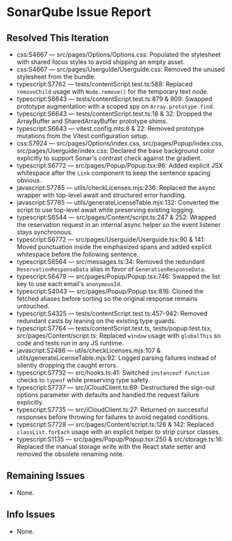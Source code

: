 # SonarQube Issue Report

## Resolved This Iteration

- css:S4667 — src/pages/Options/Options.css: Populated the stylesheet with shared focus styles to avoid shipping an empty asset.
- css:S4667 — src/pages/Userguide/Userguide.css: Removed the unused stylesheet from the bundle.
- typescript:S7762 — tests/contentScript.test.ts:588: Replaced `removeChild` usage with `Node.remove()` for the temporary text node.
- typescript:S6643 — tests/contentScript.test.ts:879 & 909: Swapped prototype augmentation with a scoped spy on `Array.prototype.find`.
- typescript:S6643 — tests/contentScript.test.ts:18 & 32: Dropped the ArrayBuffer and SharedArrayBuffer prototype shims.
- typescript:S6643 — vitest.config.mts:8 & 22: Removed prototype mutations from the Vitest configuration setup.
- css:S7924 — src/pages/Options/index.css, src/pages/Popup/index.css, src/pages/Userguide/index.css: Declared the base background color explicitly to support Sonar's contrast check against the gradient.
- typescript:S6772 — src/pages/Popup/Popup.tsx:96: Added explicit JSX whitespace after the `Link` component to keep the sentence spacing obvious.
- javascript:S7785 — utils/checkLicenses.mjs:236: Replaced the async wrapper with top-level await and structured error handling.
- javascript:S7785 — utils/generateLicenseTable.mjs:132: Converted the script to use top-level await while preserving existing logging.
- typescript:S6544 — src/pages/Content/script.ts:247 & 252: Wrapped the reservation request in an internal async helper so the event listener stays synchronous.
- typescript:S6772 — src/pages/Userguide/Userguide.tsx:90 & 141: Moved punctuation inside the emphasized spans and added explicit whitespace before the following sentence.
- typescript:S6564 — src/messages.ts:34: Removed the redundant `ReservationResponseData` alias in favor of `GenerationResponseData`.
- typescript:S6479 — src/pages/Popup/Popup.tsx:746: Swapped the list key to use each email's `anonymousId`.
- typescript:S4043 — src/pages/Popup/Popup.tsx:816: Cloned the fetched aliases before sorting so the original response remains untouched.
- typescript:S4325 — tests/contentScript.test.ts:457-942: Removed redundant casts by leaning on the existing type guards.
- typescript:S7764 — tests/contentScript.test.ts, tests/popup.test.tsx, src/pages/Content/script.ts: Replaced `window` usage with `globalThis` so code and tests run in any JS runtime.
- javascript:S2486 — utils/checkLicenses.mjs:107 & utils/generateLicenseTable.mjs:92: Logged parsing failures instead of silently dropping the caught errors.
- typescript:S7732 — src/hooks.ts:41: Switched `instanceof Function` checks to `typeof` while preserving type safety.
- typescript:S7737 — src/iCloudClient.ts:69: Destructured the sign-out options parameter with defaults and handled the request failure explicitly.
- typescript:S7735 — src/iCloudClient.ts:27: Returned on successful responses before throwing for failures to avoid negated conditions.
- typescript:S7728 — src/pages/Content/script.ts:126 & 142: Replaced `classList.forEach` usage with an explicit helper to strip cursor classes.
- typescript:S1135 — src/pages/Popup/Popup.tsx:250 & src/storage.ts:16: Replaced the manual storage write with the React state setter and removed the obsolete renaming note.

## Remaining Issues

- None.

## Info Issues

- None.
